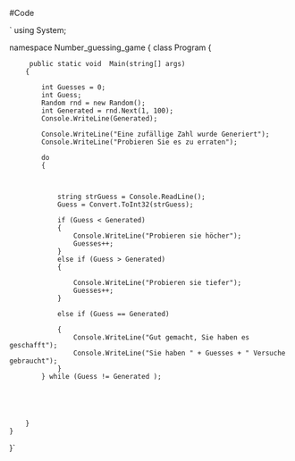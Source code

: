 #Code

`
using System;

namespace Number_guessing_game
{
    class Program
    {
       

         public static void  Main(string[] args)
        {

            int Guesses = 0;
            int Guess;
            Random rnd = new Random();
            int Generated = rnd.Next(1, 100);
            Console.WriteLine(Generated);

            Console.WriteLine("Eine zufällige Zahl wurde Generiert");
            Console.WriteLine("Probieren Sie es zu erraten");
            
            do
            {
                


                string strGuess = Console.ReadLine();
                Guess = Convert.ToInt32(strGuess); 

                if (Guess < Generated)
                {
                    Console.WriteLine("Probieren sie höcher");
                    Guesses++;
                }
                else if (Guess > Generated)
                {

                    Console.WriteLine("Probieren sie tiefer");
                    Guesses++;
                }

                else if (Guess == Generated)
                    
                {
                    Console.WriteLine("Gut gemacht, Sie haben es geschafft");
                    Console.WriteLine("Sie haben " + Guesses + " Versuche gebraucht");
                }
            } while (Guess != Generated );
            




        }
    }
}`
